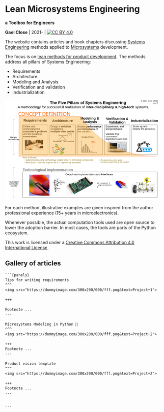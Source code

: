 # Lean Microsystems Engineering

**a Toolbox for Engineers**

**Gael Close** | 2021- | [![CC BY 4.0][cc-by-shield]][cc-by] 


The website contains articles and book chapters discussing [Systems Engineering](https://en.wikipedia.org/wiki/Systems_engineering) methods applied to [Microsystems](https://en.wikipedia.org/wiki/Microelectromechanical_systems) development.

The focus is on [lean methods for product development](https://www.developlean.com/lean-product-development-in-a-nutshell/).
The methods address all pillars of Systems Engineering:

* Requirements
* Architecture
* Modeling and Analysis
* Verification and validation
* Industrialization  

<img width=600 src=figs/se_pillars.svg>

For each method, illustrative examples are given inspired from the author professional experience (15+ years in microelectronics). 

Whenever possible, the actual computation tools used are open source to lower the adoption barrier.
In most cases, the tools are parts of the Python ecosystem.

This work is licensed under a [Creative Commons Attribution 4.0 International License][cc-by].

[cc-by]: http://creativecommons.org/licenses/by/4.0/
[cc-by-shield]: https://img.shields.io/badge/License-CC%20BY%204.0-lightgrey.svg


## Gallery of articles


````{div} full-width
```{panels}
Tips for writing requirements 
^^^
<img src="https://dummyimage.com/300x200/000/fff.png&text=Project+1">

+++

Footnote ...
---

Microsystems Modeling in Python 📘
^^^
<img src="https://dummyimage.com/300x200/000/fff.png&text=Project+2">

+++
Footnote ...
---

Product vision template
^^^
<img src="https://dummyimage.com/300x200/000/fff.png&text=Project+2">

+++
Footnote ...
---


```
````